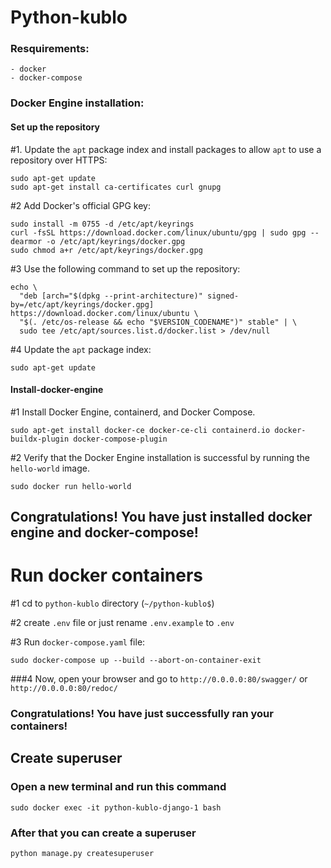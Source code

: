 
# Python-kublo


### Resquirements:

    - docker
    - docker-compose

### Docker Engine installation:

#### Set up the repository 

#1. Update the ```apt``` package index and install packages to allow ```apt``` to use a repository over HTTPS:

```
sudo apt-get update
sudo apt-get install ca-certificates curl gnupg
```

#2 Add Docker's official GPG key:

```
sudo install -m 0755 -d /etc/apt/keyrings
curl -fsSL https://download.docker.com/linux/ubuntu/gpg | sudo gpg --dearmor -o /etc/apt/keyrings/docker.gpg
sudo chmod a+r /etc/apt/keyrings/docker.gpg
```

#3 Use the following command to set up the repository:

```
echo \
  "deb [arch="$(dpkg --print-architecture)" signed-by=/etc/apt/keyrings/docker.gpg] https://download.docker.com/linux/ubuntu \
  "$(. /etc/os-release && echo "$VERSION_CODENAME")" stable" | \
  sudo tee /etc/apt/sources.list.d/docker.list > /dev/null
```

#4 Update the ```apt``` package index:

```
sudo apt-get update
```


#### Install-docker-engine

#1 Install Docker Engine, containerd, and Docker Compose.

```
sudo apt-get install docker-ce docker-ce-cli containerd.io docker-buildx-plugin docker-compose-plugin
```

#2 Verify that the Docker Engine installation is successful by running the ```hello-world``` image.

```
sudo docker run hello-world
```


## Congratulations! You have just installed docker engine and docker-compose!


# Run docker containers

#1 cd to ```python-kublo``` directory  (```~/python-kublo$```)

#2 create ```.env``` file or just rename ```.env.example``` to ```.env```

#3 Run ```docker-compose.yaml``` file:

```
sudo docker-compose up --build --abort-on-container-exit
```


###4 Now, open your browser and go to ```http://0.0.0.0:80/swagger/```
or ```http://0.0.0.0:80/redoc/```



### Congratulations! You have just successfully ran your containers!

## Create superuser

### Open a new terminal and run this command

```
sudo docker exec -it python-kublo-django-1 bash
```

### After that you can create a superuser

```
python manage.py createsuperuser
```
